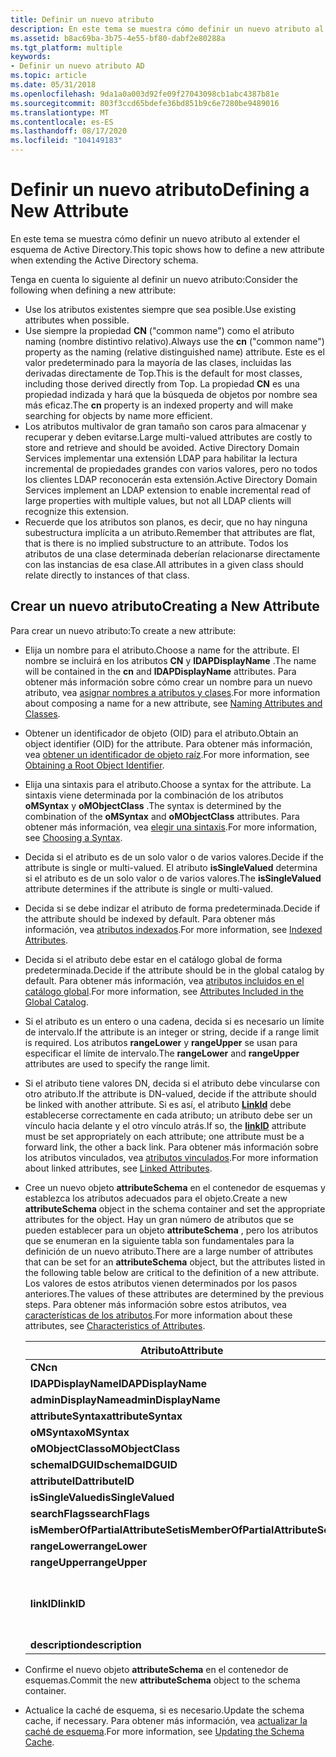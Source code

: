 ```yaml
---
title: Definir un nuevo atributo
description: En este tema se muestra cómo definir un nuevo atributo al extender el esquema de Active Directory.
ms.assetid: b8ac69ba-3b75-4e55-bf80-dabf2e80288a
ms.tgt_platform: multiple
keywords:
- Definir un nuevo atributo AD
ms.topic: article
ms.date: 05/31/2018
ms.openlocfilehash: 9da1a0a003d92fe09f27043098cb1abc4387b81e
ms.sourcegitcommit: 803f3ccd65bdefe36bd851b9c6e7280be9489016
ms.translationtype: MT
ms.contentlocale: es-ES
ms.lasthandoff: 08/17/2020
ms.locfileid: "104149183"
---
```

# <a name="defining-a-new-attribute"></a><span data-ttu-id="9af5c-104">Definir un nuevo atributo</span><span class="sxs-lookup"><span data-stu-id="9af5c-104">Defining a New Attribute</span></span>

<span data-ttu-id="9af5c-105">En este tema se muestra cómo definir un nuevo atributo al extender el esquema de Active Directory.</span><span class="sxs-lookup"><span data-stu-id="9af5c-105">This topic shows how to define a new attribute when extending the Active Directory schema.</span></span>

<span data-ttu-id="9af5c-106">Tenga en cuenta lo siguiente al definir un nuevo atributo:</span><span class="sxs-lookup"><span data-stu-id="9af5c-106">Consider the following when defining a new attribute:</span></span>

-   <span data-ttu-id="9af5c-107">Use los atributos existentes siempre que sea posible.</span><span class="sxs-lookup"><span data-stu-id="9af5c-107">Use existing attributes when possible.</span></span>
-   <span data-ttu-id="9af5c-108">Use siempre la propiedad **CN** ("common name") como el atributo naming (nombre distintivo relativo).</span><span class="sxs-lookup"><span data-stu-id="9af5c-108">Always use the **cn** ("common name") property as the naming (relative distinguished name) attribute.</span></span> <span data-ttu-id="9af5c-109">Este es el valor predeterminado para la mayoría de las clases, incluidas las derivadas directamente de Top.</span><span class="sxs-lookup"><span data-stu-id="9af5c-109">This is the default for most classes, including those derived directly from Top.</span></span> <span data-ttu-id="9af5c-110">La propiedad **CN** es una propiedad indizada y hará que la búsqueda de objetos por nombre sea más eficaz.</span><span class="sxs-lookup"><span data-stu-id="9af5c-110">The **cn** property is an indexed property and will make searching for objects by name more efficient.</span></span>
-   <span data-ttu-id="9af5c-111">Los atributos multivalor de gran tamaño son caros para almacenar y recuperar y deben evitarse.</span><span class="sxs-lookup"><span data-stu-id="9af5c-111">Large multi-valued attributes are costly to store and retrieve and should be avoided.</span></span> <span data-ttu-id="9af5c-112">Active Directory Domain Services implementar una extensión LDAP para habilitar la lectura incremental de propiedades grandes con varios valores, pero no todos los clientes LDAP reconocerán esta extensión.</span><span class="sxs-lookup"><span data-stu-id="9af5c-112">Active Directory Domain Services implement an LDAP extension to enable incremental read of large properties with multiple values, but not all LDAP clients will recognize this extension.</span></span>
-   <span data-ttu-id="9af5c-113">Recuerde que los atributos son planos, es decir, que no hay ninguna subestructura implícita a un atributo.</span><span class="sxs-lookup"><span data-stu-id="9af5c-113">Remember that attributes are flat, that is there is no implied substructure to an attribute.</span></span> <span data-ttu-id="9af5c-114">Todos los atributos de una clase determinada deberían relacionarse directamente con las instancias de esa clase.</span><span class="sxs-lookup"><span data-stu-id="9af5c-114">All attributes in a given class should relate directly to instances of that class.</span></span>

## <a name="creating-a-new-attribute"></a><span data-ttu-id="9af5c-115">Crear un nuevo atributo</span><span class="sxs-lookup"><span data-stu-id="9af5c-115">Creating a New Attribute</span></span>

<span data-ttu-id="9af5c-116">Para crear un nuevo atributo:</span><span class="sxs-lookup"><span data-stu-id="9af5c-116">To create a new attribute:</span></span>

-   <span data-ttu-id="9af5c-117">Elija un nombre para el atributo.</span><span class="sxs-lookup"><span data-stu-id="9af5c-117">Choose a name for the attribute.</span></span> <span data-ttu-id="9af5c-118">El nombre se incluirá en los atributos **CN** y **lDAPDisplayName** .</span><span class="sxs-lookup"><span data-stu-id="9af5c-118">The name will be contained in the **cn** and **lDAPDisplayName** attributes.</span></span> <span data-ttu-id="9af5c-119">Para obtener más información sobre cómo crear un nombre para un nuevo atributo, vea [asignar nombres a atributos y clases](naming-attributes-and-classes.md).</span><span class="sxs-lookup"><span data-stu-id="9af5c-119">For more information about composing a name for a new attribute, see [Naming Attributes and Classes](naming-attributes-and-classes.md).</span></span>
-   <span data-ttu-id="9af5c-120">Obtener un identificador de objeto (OID) para el atributo.</span><span class="sxs-lookup"><span data-stu-id="9af5c-120">Obtain an object identifier (OID) for the attribute.</span></span> <span data-ttu-id="9af5c-121">Para obtener más información, vea [obtener un identificador de objeto raíz](obtaining-an-object-identifier.md).</span><span class="sxs-lookup"><span data-stu-id="9af5c-121">For more information, see [Obtaining a Root Object Identifier](obtaining-an-object-identifier.md).</span></span>
-   <span data-ttu-id="9af5c-122">Elija una sintaxis para el atributo.</span><span class="sxs-lookup"><span data-stu-id="9af5c-122">Choose a syntax for the attribute.</span></span> <span data-ttu-id="9af5c-123">La sintaxis viene determinada por la combinación de los atributos **oMSyntax** y **oMObjectClass** .</span><span class="sxs-lookup"><span data-stu-id="9af5c-123">The syntax is determined by the combination of the **oMSyntax** and **oMObjectClass** attributes.</span></span> <span data-ttu-id="9af5c-124">Para obtener más información, vea [elegir una sintaxis](choosing-a-syntax.md).</span><span class="sxs-lookup"><span data-stu-id="9af5c-124">For more information, see [Choosing a Syntax](choosing-a-syntax.md).</span></span>
-   <span data-ttu-id="9af5c-125">Decida si el atributo es de un solo valor o de varios valores.</span><span class="sxs-lookup"><span data-stu-id="9af5c-125">Decide if the attribute is single or multi-valued.</span></span> <span data-ttu-id="9af5c-126">El atributo **isSingleValued** determina si el atributo es de un solo valor o de varios valores.</span><span class="sxs-lookup"><span data-stu-id="9af5c-126">The **isSingleValued** attribute determines if the attribute is single or multi-valued.</span></span>
-   <span data-ttu-id="9af5c-127">Decida si se debe indizar el atributo de forma predeterminada.</span><span class="sxs-lookup"><span data-stu-id="9af5c-127">Decide if the attribute should be indexed by default.</span></span> <span data-ttu-id="9af5c-128">Para obtener más información, vea [atributos indexados](indexed-attributes.md).</span><span class="sxs-lookup"><span data-stu-id="9af5c-128">For more information, see [Indexed Attributes](indexed-attributes.md).</span></span>
-   <span data-ttu-id="9af5c-129">Decida si el atributo debe estar en el catálogo global de forma predeterminada.</span><span class="sxs-lookup"><span data-stu-id="9af5c-129">Decide if the attribute should be in the global catalog by default.</span></span> <span data-ttu-id="9af5c-130">Para obtener más información, vea [atributos incluidos en el catálogo global](attributes-included-in-the-global-catalog.md).</span><span class="sxs-lookup"><span data-stu-id="9af5c-130">For more information, see [Attributes Included in the Global Catalog](attributes-included-in-the-global-catalog.md).</span></span>
-   <span data-ttu-id="9af5c-131">Si el atributo es un entero o una cadena, decida si es necesario un límite de intervalo.</span><span class="sxs-lookup"><span data-stu-id="9af5c-131">If the attribute is an integer or string, decide if a range limit is required.</span></span> <span data-ttu-id="9af5c-132">Los atributos **rangeLower** y **rangeUpper** se usan para especificar el límite de intervalo.</span><span class="sxs-lookup"><span data-stu-id="9af5c-132">The **rangeLower** and **rangeUpper** attributes are used to specify the range limit.</span></span>
-   <span data-ttu-id="9af5c-133">Si el atributo tiene valores DN, decida si el atributo debe vincularse con otro atributo.</span><span class="sxs-lookup"><span data-stu-id="9af5c-133">If the attribute is DN-valued, decide if the attribute should be linked with another attribute.</span></span> <span data-ttu-id="9af5c-134">Si es así, el atributo [**LinkId**](/windows/desktop/ADSchema/a-linkid) debe establecerse correctamente en cada atributo; un atributo debe ser un vínculo hacia delante y el otro vínculo atrás.</span><span class="sxs-lookup"><span data-stu-id="9af5c-134">If so, the [**linkID**](/windows/desktop/ADSchema/a-linkid) attribute must be set appropriately on each attribute; one attribute must be a forward link, the other a back link.</span></span> <span data-ttu-id="9af5c-135">Para obtener más información sobre los atributos vinculados, vea [atributos vinculados](linked-attributes.md).</span><span class="sxs-lookup"><span data-stu-id="9af5c-135">For more information about linked attributes, see [Linked Attributes](linked-attributes.md).</span></span>
-   <span data-ttu-id="9af5c-136">Cree un nuevo objeto **attributeSchema** en el contenedor de esquemas y establezca los atributos adecuados para el objeto.</span><span class="sxs-lookup"><span data-stu-id="9af5c-136">Create a new **attributeSchema** object in the schema container and set the appropriate attributes for the object.</span></span> <span data-ttu-id="9af5c-137">Hay un gran número de atributos que se pueden establecer para un objeto **attributeSchema** , pero los atributos que se enumeran en la siguiente tabla son fundamentales para la definición de un nuevo atributo.</span><span class="sxs-lookup"><span data-stu-id="9af5c-137">There are a large number of attributes that can be set for an **attributeSchema** object, but the attributes listed in the following table below are critical to the definition of a new attribute.</span></span> <span data-ttu-id="9af5c-138">Los valores de estos atributos vienen determinados por los pasos anteriores.</span><span class="sxs-lookup"><span data-stu-id="9af5c-138">The values of these attributes are determined by the previous steps.</span></span> <span data-ttu-id="9af5c-139">Para obtener más información sobre estos atributos, vea [características de los atributos](characteristics-of-attributes.md).</span><span class="sxs-lookup"><span data-stu-id="9af5c-139">For more information about these attributes, see [Characteristics of Attributes](characteristics-of-attributes.md).</span></span>

    | <span data-ttu-id="9af5c-140">Atributo</span><span class="sxs-lookup"><span data-stu-id="9af5c-140">Attribute</span></span>                                    | <span data-ttu-id="9af5c-141">Comentario</span><span class="sxs-lookup"><span data-stu-id="9af5c-141">Comment</span></span>                                              |
    |----------------------------------------------|------------------------------------------------------|
    | <span data-ttu-id="9af5c-142">**CN**</span><span class="sxs-lookup"><span data-stu-id="9af5c-142">**cn**</span></span><br/>                            | <span data-ttu-id="9af5c-143">Obligatorio.</span><span class="sxs-lookup"><span data-stu-id="9af5c-143">Required.</span></span><br/>                                 |
    | <span data-ttu-id="9af5c-144">**lDAPDisplayName**</span><span class="sxs-lookup"><span data-stu-id="9af5c-144">**lDAPDisplayName**</span></span><br/>               | <span data-ttu-id="9af5c-145">Obligatorio.</span><span class="sxs-lookup"><span data-stu-id="9af5c-145">Required.</span></span><br/>                                 |
    | <span data-ttu-id="9af5c-146">**adminDisplayName**</span><span class="sxs-lookup"><span data-stu-id="9af5c-146">**adminDisplayName**</span></span><br/>              | <span data-ttu-id="9af5c-147">Obligatorio.</span><span class="sxs-lookup"><span data-stu-id="9af5c-147">Required.</span></span><br/>                                 |
    | <span data-ttu-id="9af5c-148">**attributeSyntax**</span><span class="sxs-lookup"><span data-stu-id="9af5c-148">**attributeSyntax**</span></span><br/>               | <span data-ttu-id="9af5c-149">Obligatorio.</span><span class="sxs-lookup"><span data-stu-id="9af5c-149">Required.</span></span><br/>                                 |
    | <span data-ttu-id="9af5c-150">**oMSyntax**</span><span class="sxs-lookup"><span data-stu-id="9af5c-150">**oMSyntax**</span></span><br/>                      | <span data-ttu-id="9af5c-151">Obligatorio.</span><span class="sxs-lookup"><span data-stu-id="9af5c-151">Required.</span></span><br/>                                 |
    | <span data-ttu-id="9af5c-152">**oMObjectClass**</span><span class="sxs-lookup"><span data-stu-id="9af5c-152">**oMObjectClass**</span></span><br/>                 | <span data-ttu-id="9af5c-153">Obligatorio.</span><span class="sxs-lookup"><span data-stu-id="9af5c-153">Required.</span></span><br/>                                 |
    | <span data-ttu-id="9af5c-154">**schemaIDGUID**</span><span class="sxs-lookup"><span data-stu-id="9af5c-154">**schemaIDGUID**</span></span><br/>                  | <span data-ttu-id="9af5c-155">Obligatorio.</span><span class="sxs-lookup"><span data-stu-id="9af5c-155">Required.</span></span><br/>                                 |
    | <span data-ttu-id="9af5c-156">**attributeID**</span><span class="sxs-lookup"><span data-stu-id="9af5c-156">**attributeID**</span></span><br/>                   | <span data-ttu-id="9af5c-157">Obligatorio.</span><span class="sxs-lookup"><span data-stu-id="9af5c-157">Required.</span></span><br/>                                 |
    | <span data-ttu-id="9af5c-158">**isSingleValued**</span><span class="sxs-lookup"><span data-stu-id="9af5c-158">**isSingleValued**</span></span><br/>                | <span data-ttu-id="9af5c-159">Obligatorio.</span><span class="sxs-lookup"><span data-stu-id="9af5c-159">Required.</span></span><br/>                                 |
    | <span data-ttu-id="9af5c-160">**searchFlags**</span><span class="sxs-lookup"><span data-stu-id="9af5c-160">**searchFlags**</span></span><br/>                   | <span data-ttu-id="9af5c-161">Obligatorio.</span><span class="sxs-lookup"><span data-stu-id="9af5c-161">Required.</span></span><br/>                                 |
    | <span data-ttu-id="9af5c-162">**isMemberOfPartialAttributeSet**</span><span class="sxs-lookup"><span data-stu-id="9af5c-162">**isMemberOfPartialAttributeSet**</span></span><br/> | <span data-ttu-id="9af5c-163">Obligatorio.</span><span class="sxs-lookup"><span data-stu-id="9af5c-163">Required.</span></span><br/>                                 |
    | <span data-ttu-id="9af5c-164">**rangeLower**</span><span class="sxs-lookup"><span data-stu-id="9af5c-164">**rangeLower**</span></span><br/>                    | <span data-ttu-id="9af5c-165">Opcional.</span><span class="sxs-lookup"><span data-stu-id="9af5c-165">Optional.</span></span><br/>                                 |
    | <span data-ttu-id="9af5c-166">**rangeUpper**</span><span class="sxs-lookup"><span data-stu-id="9af5c-166">**rangeUpper**</span></span><br/>                    | <span data-ttu-id="9af5c-167">Opcional.</span><span class="sxs-lookup"><span data-stu-id="9af5c-167">Optional.</span></span><br/>                                 |
    | <span data-ttu-id="9af5c-168">**linkID**</span><span class="sxs-lookup"><span data-stu-id="9af5c-168">**linkID**</span></span><br/>                        | <span data-ttu-id="9af5c-169">Opcional.</span><span class="sxs-lookup"><span data-stu-id="9af5c-169">Optional.</span></span> <span data-ttu-id="9af5c-170">Obligatorio para los atributos vinculados.</span><span class="sxs-lookup"><span data-stu-id="9af5c-170">Required for linked attributes.</span></span><br/> |
    | <span data-ttu-id="9af5c-171">**description**</span><span class="sxs-lookup"><span data-stu-id="9af5c-171">**description**</span></span><br/>                   | <span data-ttu-id="9af5c-172">Opcional.</span><span class="sxs-lookup"><span data-stu-id="9af5c-172">Optional.</span></span><br/>                                 |

    

     

-   <span data-ttu-id="9af5c-173">Confirme el nuevo objeto **attributeSchema** en el contenedor de esquemas.</span><span class="sxs-lookup"><span data-stu-id="9af5c-173">Commit the new **attributeSchema** object to the schema container.</span></span>
-   <span data-ttu-id="9af5c-174">Actualice la caché de esquema, si es necesario.</span><span class="sxs-lookup"><span data-stu-id="9af5c-174">Update the schema cache, if necessary.</span></span> <span data-ttu-id="9af5c-175">Para obtener más información, vea [actualizar la caché de esquema](updating-the-schema-cache.md).</span><span class="sxs-lookup"><span data-stu-id="9af5c-175">For more information, see [Updating the Schema Cache](updating-the-schema-cache.md).</span></span>

 

